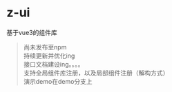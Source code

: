 # z-ui  
基于vue3的组件库  
>尚未发布至npm  
>持续更新并优化ing  
>接口文档建设ing。。。。  
>支持全局组件库注册，以及局部组件注册（解构方式）  
>演示demo在demo分支上
